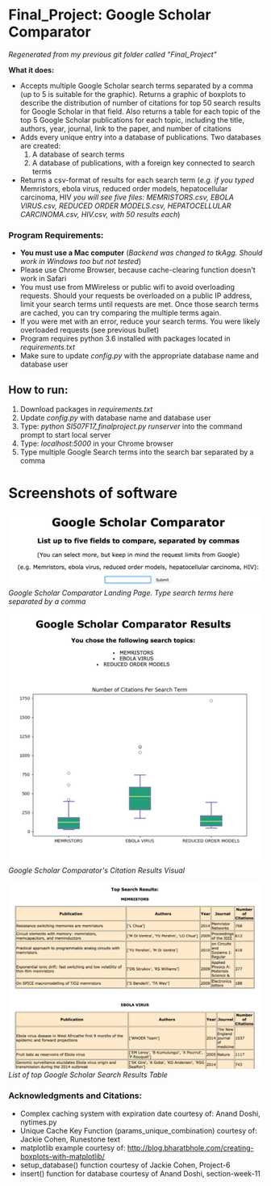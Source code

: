 # Final_Project: Google Scholar Comparator
*Regenerated from my previous git folder called "Final_Project"*

**What it does:**
* Accepts multiple Google Scholar search terms separated by a comma (up to 5 is suitable for the graphic). Returns a graphic of boxplots to describe the distribution of number of citations for top 50 search results for Google Scholar in that field. Also returns a table for each topic of the top 5 Google Scholar publications for each topic, including the title, authors, year, journal, link to the paper, and number of citations
* Adds every unique entry into a database of publications. Two databases are created:
  1. A database of search terms
  2. A database of publications, with a foreign key connected to search terms
* Returns a csv-format of results for each search term (*e.g. if you typed* Memristors, ebola virus, reduced order models, hepatocellular carcinoma, HIV *you will see five files: MEMRISTORS.csv, EBOLA VIRUS.csv, REDUCED ORDER MODELS.csv, HEPATOCELLULAR CARCINOMA.csv, HIV.csv, with 50 results each*)

### Program Requirements:
* **You must use a Mac computer** (*Backend was changed to tkAgg. Should work in Windows too but not tested*)
* Please use Chrome Browser, because cache-clearing function doesn't work in Safari
* You must use from MWireless or public wifi to avoid overloading requests. Should your requests be overloaded on a public IP address, limit your search terms until requests are met. Once those search terms are cached, you can try comparing the multiple terms again.
* If you were met with an error, reduce your search terms. You were likely overloaded requests (see previous bullet)
* Program requires python 3.6 installed with packages located in *requirements.txt*
* Make sure to update *config.py* with the appropriate database name and database user

## How to run:
1. Download packages in *requirements.txt*
2. Update *config.py* with database name and database user
3. Type: *python SI507F17_finalproject.py runserver* into the command prompt to start local server
3. Type: *localhost:5000* in your Chrome browser
4. Type multiple Google Search terms into the search bar separated by a comma

# Screenshots of software

![Image of Google Scholar Comparator](https://github.com/elisawarner/Final_Project/blob/master/Google_Comparator_1.png)
*Google Scholar Comparator Landing Page. Type search terms here separated by a comma*

![Image of Google Scholar Comparator](https://github.com/elisawarner/Final_Project/blob/master/Google_Comparator_3.png)
*Google Scholar Comparator's Citation Results Visual*

![Image of Google Scholar Comparator](https://github.com/elisawarner/Final_Project/blob/master/Google_Comparator-2.png)
*List of top Google Scholar Search Results Table*

### Acknowledgments and Citations:
* Complex caching system with expiration date courtesy of: Anand Doshi, nytimes.py
* Unique Cache Key Function (params_unique_combination) courtesy of: Jackie Cohen, Runestone text
* matplotlib example courtesy of: http://blog.bharatbhole.com/creating-boxplots-with-matplotlib/
* setup_database() function courtesy of Jackie Cohen, Project-6
* insert() function for database courtesy of Anand Doshi, section-week-11
